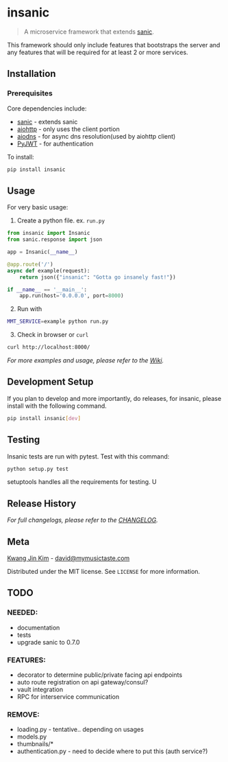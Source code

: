 # insanic

> A microservice framework that extends [sanic](sanic).

This framework should only include features that bootstraps
the server and any features that will be required for at least 2 or more services.

## Installation

### Prerequisites

Core dependencies include:

- [sanic](sanic) - extends sanic
- [aiohttp](aiohttp) - only uses the client portion
- [aiodns](aiodns) - for async dns resolution(used by aiohttp client)
- [PyJWT](pyjwt) - for authentication

To install:

``` sh
pip install insanic
```

## Usage

For very basic usage:

1. Create a python file. ex. `run.py`

``` py
from insanic import Insanic
from sanic.response import json

app = Insanic(__name__)

@app.route('/')
async def example(request):
    return json({"insanic": "Gotta go insanely fast!"})

if __name__ == '__main__':
    app.run(host='0.0.0.0', port=8000)

```

2. Run with
``` sh
MMT_SERVICE=example python run.py
```

3. Check in browser or `curl`
``` sh
curl http://localhost:8000/
```


_For more examples and usage, please refer to the [Wiki][wiki]._

## Development Setup

If you plan to develop and more importantly, do releases, for insanic, please install with the following command.

```sh
pip install insanic[dev]
```

## Testing

Insanic tests are run with pytest.
Test with this command:

```sh
python setup.py test
```

setuptools handles all the requirements for testing. U

## Release History

_For full changelogs, please refer to the [CHANGELOG][changelog]._


## Meta

[Kwang Jin Kim](https://github.com/crazytruth) - david@mymusictaste.com

Distributed under the MIT license. See ``LICENSE`` for more information.


## TODO

### NEEDED:

- documentation
- tests
- upgrade sanic to 0.7.0

### FEATURES:

- decorator to determine public/private facing api endpoints
- auto route registration on api gateway/consul?
- vault integration
- RPC for interservice communication

### REMOVE:

- loading.py - tentative.. depending on usages
- models.py
- thumbnails/*
- authentication.py - need to decide where to put this (auth service?)

<!-- Markdown link & img dfn's -->
[wiki]: https://github.com/MyMusicTaste/insanic/wiki
[sanic]: https://github.com/channelcat/sanic
[changelog]: https://github.com/MyMusicTaste/insanic/blob/master/CHANGELOG.md
[aiohttp]: https://aiohttp.readthedocs.io/en/stable/
[aiodns]: https://github.com/saghul/aiodns
[pyjwt]: https://github.com/jpadilla/pyjwt


